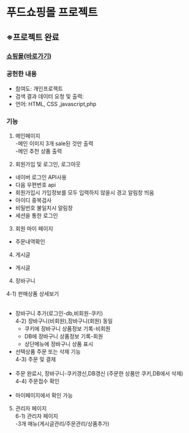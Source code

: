 # 푸드쇼핑몰 프로젝트
<h2>※프로젝트 완료</h2>
<h3><a href ="http://study421.dothome.co.kr/">쇼핑몰(바로가기)</a></h3>
<h3>공헌한 내용</h3>
<ul>
  <li>참여도: 개인프로젝트</li>
  <li>검색 결과 데이터 요청 및 출력:</li>
  <li>언어: HTML, CSS ,javascript,php</li>
</ul>
<h3>기능</h3>

1. 메인페이지<br>
  -메인 이미지 3개 sale된 것만 출력<br>
  -메인 추천 상품 출력<br>

2. 회원가입 및 로그인, 로그아웃
  - 네이버 로그인 API사용
  - 다음 우편번호 api
  - 회원가입시 가입정보를 모두 입력하지 
     않을시 경고 알림창 띄움
  - 아이디 중복검사
  - 비밀번호 불일치시 알림창
  - 세션을 통한 로그인

3. 회원 마이 페이지
  - 주문내역확인

4. 게시글
  - 게시글

4. 장바구니<br>

  4-1) 판매상품 상세보기<br>
  <br>
- 장바구니 추가(로그인-db,비회원-쿠키)<br>
  4-2) 장바구니(비회원),장바구니(회원) 동일<br>
  - 쿠키에 장바구니 상품정보 기록-비회원<br>
  - DB에 장바구니 상품정보 기록-회원<br>
  - 상단메뉴에 장바구니 상품 표시 <br>
- 선택상품 주문 또는 삭제 기능 <br>
  4-3) 주문 및 결제<br>
  <br>
- 주문 완료시, 장바구니-쿠키갱신,DB갱신 (주문한 상품만 쿠키,DB에서 삭제)<br>
  4-4) 주문접수 확인<br>
  <br>
- 마이페이지에서 확인 가능<br>

5. 관리자 페이지<br>
  6-1) 관리자 페이지<br>
	-3개 매뉴(게시글관리/주문관리/상품추가)<br>

